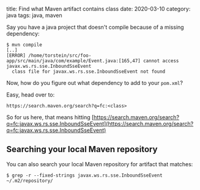 title: Find what Maven artifact contains class
date: 2020-03-10
category: java
tags: java, maven

Say you have a java project that doesn't compile because of a missing dependency:
```text
$ mvn compile
[..]
[ERROR] /home/torstein/src/foo-app/src/main/java/com/example/Event.java:[165,47] cannot access javax.ws.rs.sse.InboundSseEvent
  class file for javax.ws.rs.sse.InboundSseEvent not found
```

Now, how do you figure out what dependency to add to your `pom.xml`?

Easy, head over to:
```
https://search.maven.org/search?q=fc:<class>
```

So for us here, that means hitting
[https://search.maven.org/search?q=fc:javax.ws.rs.sse.InboundSseEvent](https://search.maven.org/search?q=fc:javax.ws.rs.sse.InboundSseEvent)

## Searching your local Maven repository

You can also search your local Maven repository for artifact that
matches:

```text
$ grep -r --fixed-strings javax.ws.rs.sse.InboundSseEvent ~/.m2/repository/
```
